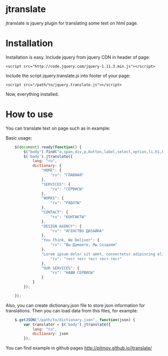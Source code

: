 # jtranslate 

jtranslate is jquery plugin for translating some text on html page.


# Installation

Installation is easy. 
Include jquery from jquery CDN in header of page:

`<script src="http://code.jquery.com/jquery-1.11.3.min.js"></script>`

Include the script jquery.translate.js into footer of your page:

`<script src="/path/to/jquery.translate.js"></script>`

Now, everything installed.

# How to use
You can translate text on page such as in example:

Basic usage:
```javascript
    $(document).ready(function() {
        $("body").find("a,span,div,p,button,label,select,option,li,h1,h2").addClass("jqt");
        $('body').jtranslate({
            lang: "ru",
            dictionary: {
                "HOME": {
                    "ru": "ГЛАВНАЯ"
                },
                "SERVICES": {
                    "ru": "СЕРВИСЫ"
                },
                "WORKS": {
                    "ru": "РАБОТЫ"
                },
                "CONTACT": {
                    "ru": "КОНТАКТЫ"
                },
                "DESIGN AGENCY": {
                    "ru": "АГЕНСТВО ДИЗАЙНА"
                },
                "You Think, We Deliver": {
                    "ru": "Вы Думаете, Мы Создаем"
                },
                "Lorem ipsum dolor sit amet, consectetur adipiscing elit.": {
                    "ru": "тест тест тест тест тест"
                },
                "OUR SERVICES": {
                    "ru": "НАШИ СЕРВИСЫ"
                }
            }
        });

    });
```

Also, you can create dictionary.json file to store json information for translations. Then you can load data from this files, for example:
```javascript
	$.getJSON("/path/to/dictionary.json", function(json) {
        var translator = $('body').jtranslate({
            lang: "ru",
            dictionary: json
        });
```

You can find example in github pages http://pitmov.github.io/jtranslate/
